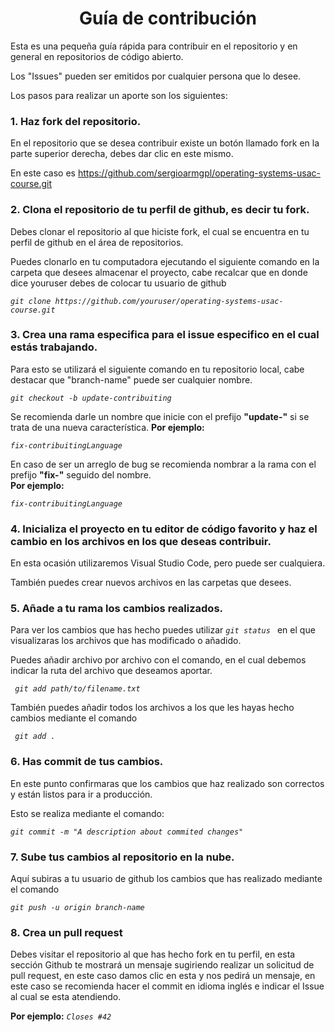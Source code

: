 <center> <h1>Guía de contribución</h1> </center>
Esta es una pequeña guía rápida para contribuir en el repositorio y en general en repositorios de código abierto.

Los "Issues" pueden ser emitidos por cualquier persona que lo desee.

Los pasos para realizar un aporte son los siguientes:

### 1. Haz fork del repositorio.
En el repositorio que se desea contribuir existe un botón llamado fork en la parte superior derecha, debes dar clic en este mismo.

En este caso es https://github.com/sergioarmgpl/operating-systems-usac-course.git

### 2. Clona el repositorio de tu perfil de github, es decir tu fork.
Debes clonar el repositorio al que hiciste fork, el cual se encuentra en tu perfil de github en el área de repositorios.


Puedes clonarlo en tu computadora ejecutando el siguiente comando en la carpeta que desees almacenar el proyecto, cabe recalcar que en donde dice youruser debes de colocar tu usuario de github

_```git clone https://github.com/youruser/operating-systems-usac-course.git```_

### 3. Crea una rama especifica para el issue especifico en el cual estás trabajando.  
Para esto se utilizará el siguiente comando en tu repositorio local, cabe destacar que "branch-name" puede ser cualquier nombre.

*```git checkout -b update-contribuiting```*  

Se recomienda darle un nombre que inicie con el prefijo **"update-"** si se trata de una nueva característica.
**Por ejemplo:**

*```fix-contribuitingLanguage ```*

En caso de ser un arreglo de bug se recomienda nombrar a la rama con el prefijo **"fix-"** seguido del nombre.  
**Por ejemplo:**

*```fix-contribuitingLanguage ```*

### 4. Inicializa el proyecto en tu editor de código favorito y haz el cambio en los archivos en los que deseas contribuir.
En esta ocasión utilizaremos Visual Studio Code, pero puede ser cualquiera.

También puedes crear nuevos archivos en las carpetas que desees.

### 5. Añade a tu rama los cambios realizados.
Para ver los cambios que has hecho puedes utilizar *```git status ```* en el que visualizaras los archivos que has modificado o añadido.

Puedes añadir archivo por archivo con el comando, en el cual debemos indicar la ruta del archivo que deseamos aportar.

*``` git add path/to/filename.txt```*

También puedes añadir todos los archivos a los que les hayas hecho cambios mediante el comando 

*``` git add .```*

### 6. Has commit de tus cambios.
En este punto confirmaras que los cambios que haz realizado son correctos y están listos para ir a producción.

Esto se realiza mediante el comando:

*```git commit -m "A description about commited changes"```*

### 7. Sube tus cambios al repositorio en la nube.

Aquí subiras a tu usuario de github los cambios que has realizado mediante el comando

*```git push -u origin branch-name```*

### 8. Crea un pull request 
Debes visitar el repositorio al que has hecho fork en tu perfil, en esta sección Github te mostrará un mensaje sugiriendo realizar un solicitud de pull request, en este caso damos clic en esta y nos pedirá un mensaje, en este caso se recomienda hacer el commit en idioma inglés e indicar el Issue al cual se esta atendiendo.

**Por ejemplo:**
_```Closes #42```_